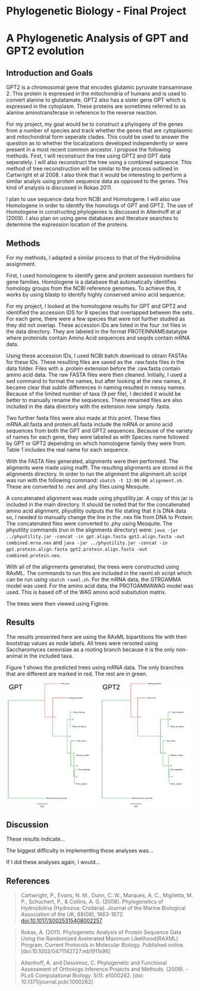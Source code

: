 # Phylogenetic Biology - Final Project

# A Phylogenetic Analysis of GPT and GPT2 evolution

## Introduction and Goals

GPT2 is a chromosomal gene that encodes glutamic pyruvate transaminase 2. This protein is expressed in the mitochondria of humans and is used to convert alanine to glutatamate. GPT2 also has a sister gene GPT which is expressed in the cytoplasm. These proteins are sometimes referred to as alanine aminotransferase in reference to the reverse reaction. 

For my project, my goal would be to construct a phylogeny of the genes from a number of species and track whether the genes that are cytoplasmic and mitochondrial form seperate clades. This could be used to answer the question as to whether the localizations developed independently or were present in a most recent common ancestor. 
I propose the following methods. First, I will reconstruct the tree using GPT2 and GPT data seperately. I will also reconstruct the tree using a combined sequence. This method of tree reconstruction will be similar to the process outlined in Cartwright et al 2008. I also think that it would be interesting to perform a similar analyis using protein sequence data as opposed to the genes. This kind of analysis is discussed in Rokas 2011. 

I plan to use sequence data from NCBI and Homologene. I will also use Homologene in order to identify the homologs of GPT and GPT2. The use of Homologene in constructing phylogenies is discussed in Altenhoff et al (2009). I also plan on using gene databases and literature searches to determine the expression location of the proteins. 

## Methods

For my methods, I adapted a similar process to that of the Hydroidolina assignment.

First, I used homologene to identify gene and protein assession numbers for gene families. Homologene is a database that automatically identifies homology groups from the NCBI reference genomes. To achieve this, it works by using blastp to identify highly conserved amino acid sequence. 

For my project, I looked at the homologene results for GPT and GPT2 and identified the accession IDS for 9 species that overlapped between the sets. For each gene, there were a few species that were not further studied as they did not overlap. These accession IDs are listed in the four .txt files in the data directory. They are labeled in the format PROTEINNAMEdatatype where proteinids contain Amino Acid sequences and seqids contain mRNA data. 

Using these accession IDs, I used NCBI batch download to obtain FASTAs for these IDs. These resulting files are saved as the .raw.fasta files in the data folder. Files with a .protein extension before the .raw.fasta contain amino acid data. The raw FASTA files were then cleaned. Initially, I used a sed command to format the names, but after looking at the new names, it became clear that subtle differences in naming resulted in messy names. Because of the limited number of taxa (9 per file), I decided it would be better to manually rename the sequences. These renamed files are also included in the data directory with the extension now simply .fasta. 

Two further fasta files were also made at this point. These files mRNA.all.fasta and protein.all.fasta include the mRNA or amino acid sequences from both the GPT and GPT2 sequences. Because of the variety of names for each gene, they were labeled as with Species name followed by GPT or GPT2 depending on which homologene family they were from. Table 1 includes the real name for each sequence.

With the FASTA files generated, alignments were then performed. The aligments were made using mafft. The resulting alignments are stored in the alignments directory. In order to run the alignment the alignment.sh script was run with the following command: `sbatch -t 12:00:00 alignment.sh`. These are converted to .nex and .phy files using Mesquite.

A concatenated alignment was made using phyutility.jar. A copy of this jar is included in the main directory. It should be noted that for the concatenated amino acid alignment, phyutility outputs the file stating that it is DNA data so, I needed to manually change the line in the .nex file from DNA to Protein. The concatenated files were converted to .phy using Mesquite. The phyutility commands (run in the alignments directory) were: `java -jar ../phyutility.jar -concat -in gpt.align.fasta gpt2.align.fasta -out combined.mrna.nex` and `java -jar ../phyutility.jar -concat -in gpt.protein.align.fasta gpt2.protein.align.fasta -out combined.protein.nex`.

With all of the alignments generated, the trees were constructed using RAxML. The commands to run this are included in the raxml.sh script which can be run using `sbatch raxml.sh`. For the mRNA data, the GTRGAMMA model was used. For the amino acid data, the PROTGAMMAWAG model was used. This is based off of the WAG amino acid subsitution matrix. 

The trees were then viewed using Figtree. 


## Results

The results presented here are using the RAxML bipartitions file with their bootstrap values as node labels. All trees were rerooted using Saccharomyces cerevisiae as a rooting branch because it is the only non-animal in the included taxa. 

Figure 1 shows the predicted trees using mRNA data. The only branches that are different are marked in red. The rest are in green. 

![Figure 1](figures/figure1.png)

## Discussion

These results indicate...

The biggest difficulty in implementing these analyses was...

If I did these analyses again, I would...

## References

> Cartwright, P., Evans, N. M., Dunn, C. W., Marques, A. C., Miglietta, M. P., 
Schuchert, P., & Collins, A. G. (2008). Phylogenetics of Hydroidolina 
(Hydrozoa: Cnidaria). Journal of the Marine Biological Association of the UK, 
88(08), 1663-1672. 
[doi:10.1017/S0025315408002257](http://dx.doi.org/10.1017/S0025315408002257)

> Rokas, A. (2011). Phylogenetic Analysis of Protein Sequence Data Using the Randomized Axelerated Maximum Likelihood(RAXML) Program. Current Protocols in Molecular Biology. Published online. 
[doi:10.1002/0471142727.mb1911s96]

> Altenhoff, A. and Dessimoz, C. Phylogenetic and Functional Assessment of Orthologs Inference Projects and Methods. (2009).
-PLoS Computational Biology. 5(1): e1000262. 
[doi: 10.1371/journal.pcbi.1000262]
